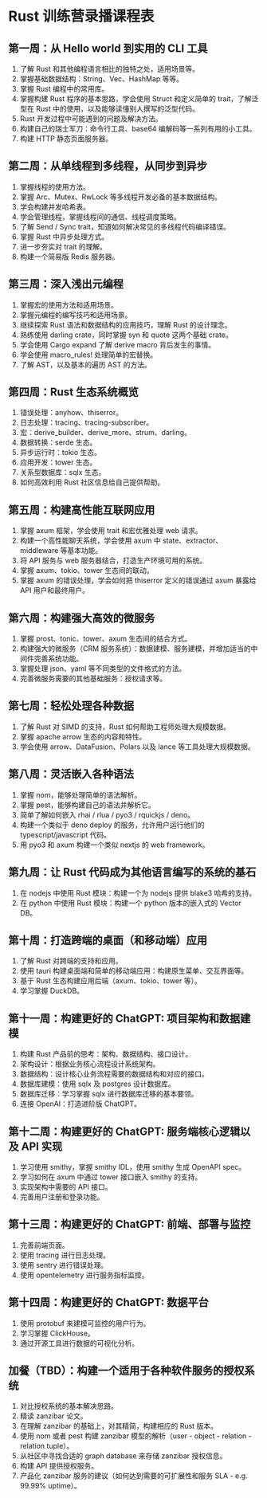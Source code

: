 # Rust 训练营录播课程表

## 第一周：从 Hello world 到实用的 CLI 工具

1. 了解 Rust 和其他编程语言相比的独特之处，适用场景等。
2. 掌握基础数据结构：String、Vec、HashMap 等等。
3. 掌握 Rust 编程中的常用库。
4. 掌握构建 Rust 程序的基本思路，学会使用 Struct 和定义简单的 trait，了解泛型在 Rust 中的使用，以及能够读懂别人撰写的泛型代码。
5. Rust 开发过程中可能遇到的问题及解决方法。
6. 构建自己的瑞士军刀：命令行工具、base64 编解码等一系列有用的小工具。
7. 构建 HTTP 静态页面服务器。

## 第二周：从单线程到多线程，从同步到异步

1. 掌握线程的使用方法。
2. 掌握 Arc、Mutex、RwLock 等多线程开发必备的基本数据结构。
3. 学会构建并发哈希表。
4. 学会管理线程，掌握线程间的通信、线程调度策略。
5. 了解 Send / Sync trait，知道如何解决常见的多线程代码编译错误。
6. 掌握 Rust 中异步处理方式。
7. 进一步夯实对 trait 的理解。
8. 构建一个简易版 Redis 服务器。

## 第三周：深入浅出元编程

1. 掌握宏的使用方法和适用场景。
2. 掌握元编程的编写技巧和适用场景。
3. 继续探索 Rust 语法和数据结构的应用技巧，理解 Rust 的设计理念。
4. 熟练使用 darling crate，同时掌握 syn 和 quote 这两个基础 crate。
5. 学会使用 Cargo expand 了解 derive macro 背后发生的事情。
6. 学会使用 macro_rules! 处理简单的宏替换。
7. 了解 AST，以及基本的遍历 AST 的方法。

## 第四周：Rust 生态系统概览

1. 错误处理：anyhow、thiserror。
2. 日志处理：tracing、tracing-subscriber。
3. 宏：derive_builder、derive_more、strum、darling。
4. 数据转换：serde 生态。
5. 异步运行时：tokio 生态。
6. 应用开发：tower 生态。
7. 关系型数据库：sqlx 生态。
8. 如何高效利用 Rust 社区信息给自己提供帮助。

## 第五周：构建高性能互联网应用

1. 掌握 axum 框架，学会使用 trait 和宏优雅处理 web 请求。
2. 构建一个高性能聊天系统，学会使用 axum 中 state、extractor、middleware 等基本功能。
3. 将 API 服务与 web 服务器结合，打造生产环境可用的系统。
4. 掌握 axum、tokio、tower 生态间的联动。
5. 掌握 axum 的错误处理，学会如何把 thiserror 定义的错误通过 axum 暴露给 API 用户和最终用户。

## 第六周：构建强大高效的微服务

1. 掌握 prost、tonic、tower、axum 生态间的结合方式。
2. 构建强大的微服务（CRM 服务系统）：数据建模、服务建模，并增加适当的中间件完善系统功能。
3. 掌握处理 json、yaml 等不同类型的文件格式的方法。
4. 完善微服务需要的其他基础服务：授权请求等。

## 第七周：轻松处理各种数据

1. 了解 Rust 对 SIMD 的支持，Rust 如何帮助工程师处理大规模数据。
2. 掌握 apache arrow 生态的内容和特性。
3. 学会使用 arrow、DataFusion、Polars 以及 lance 等工具处理大规模数据。

## 第八周：灵活嵌入各种语法

1. 掌握 nom，能够处理简单的语法解析。
2. 掌握 pest，能够构建自己的语法并解析它。
3. 简单了解如何嵌入 rhai / rlua / pyo3 / rquickjs / deno。
4. 构建一个类似于 deno deploy 的服务，允许用户运行他们的 typescript/javascript 代码。
5. 用 pyo3 和 axum 构建一个类似 nextjs 的 web framework。

## 第九周：让 Rust 代码成为其他语言编写的系统的基石

1. 在 nodejs 中使用 Rust 模块：构建一个为 nodejs 提供 blake3 哈希的支持。
2. 在 python 中使用 Rust 模块：构建一个 python 版本的嵌入式的 Vector DB。

## 第十周：打造跨端的桌面（和移动端）应用

1. 了解 Rust 对跨端的支持和应用。
2. 使用 tauri 构建桌面端和简单的移动端应用：构建原生菜单、交互界面等。
3. 基于 Rust 生态构建应用后端（axum、tokio、tower 等）。
4. 学习掌握 DuckDB。

## 第十一周：构建更好的 ChatGPT: 项目架构和数据建模

1. 构建 Rust 产品前的思考：架构、数据结构、接口设计。
2. 架构设计：根据业务核心流程设计系统架构。
3. 数据结构：设计核心业务流程需要的数据结构和对应的接口。
4. 数据库建模：使用 sqlx 及 postgres 设计数据库。
5. 数据库迁移：学习掌握 sqlx 进行数据库迁移的基本要领。
6. 连接 OpenAI：打造进阶版 ChatGPT。

## 第十二周：构建更好的 ChatGPT: 服务端核心逻辑以及 API 实现

1. 学习使用 smithy，掌握 smithy IDL，使用 smithy 生成 OpenAPI spec。
2. 学习如何在 axum 中通过 tower 接口嵌入 smithy 的支持。
3. 实现架构中需要的 API 接口。
4. 完善用户注册和登录功能。

## 第十三周：构建更好的 ChatGPT: 前端、部署与监控

1. 完善前端页面。
2. 使用 tracing 进行日志处理。
3. 使用 sentry 进行错误处理。
4. 使用 opentelemetry 进行服务指标监控。

## 第十四周：构建更好的 ChatGPT: 数据平台

1. 使用 protobuf 来建模可监控的用户行为。
2. 学习掌握 ClickHouse。
3. 通过开源工具进行数据的可视化分析。

## 加餐（TBD）：构建一个适用于各种软件服务的授权系统

1. 对比授权系统的基本解决思路。
2. 精读 zanzibar 论文。
3. 在理解 zanzibar 的基础上，对其精简，构建相应的 Rust 版本。
4. 使用 nom 或者 pest 构建 zanzibar 模型的解析（user - object - relation - relation tuple）。
5. 从社区中寻找合适的 graph database 来存储 zanzibar 授权信息。
6. 构建 API 提供授权服务。
7. 产品化 zanzibar 服务的建议（如何达到需要的可扩展性和服务 SLA - e.g. 99.99% uptime）。
